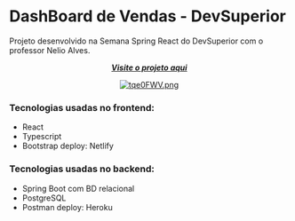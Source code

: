 #  DashBoard de Vendas - DevSuperior

Projeto desenvolvido na Semana Spring React do DevSuperior com o professor Nelio Alves.



<div align="center">

[***Visite o projeto aqui***](https://dsvendas-frontend.netlify.app/)<br />



[![tqe0FWV.png](https://i.imgur.com/tqe0FWV.png)](https://imgur.com/tqe0FWV)
</div>


### Tecnologias usadas no frontend:

- React 
- Typescript 
- Bootstrap
deploy: Netlify

### Tecnologias usadas no backend:

- Spring Boot com BD relacional
- PostgreSQL
- Postman
deploy: Heroku


   



